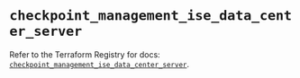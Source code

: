 # `checkpoint_management_ise_data_center_server`

Refer to the Terraform Registry for docs: [`checkpoint_management_ise_data_center_server`](https://registry.terraform.io/providers/checkpointsw/checkpoint/2.11.0/docs/resources/management_ise_data_center_server).
